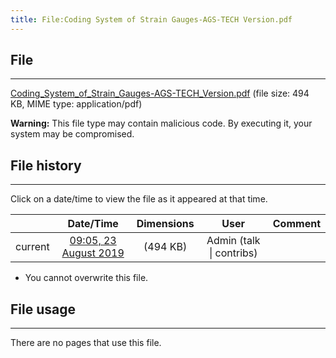 ```yaml
---
title: File:Coding System of Strain Gauges-AGS-TECH Version.pdf
---
```


## File
--------

[Coding_System_of_Strain_Gauges-AGS-TECH_Version.pdf](https://wiki.elecrow.com/images/4/48/Coding_System_of_Strain_Gauges-AGS-TECH_Version.pdf) (file size: 494 KB, MIME type: application/pdf)

**Warning:** This file type may contain malicious code. By executing it, your system may be compromised.

## File history
--------

Click on a date/time to view the file as it appeared at that time.

|         |                          Date/Time                           | Dimensions  |                             User                             | Comment |
| :-----: | :----------------------------------------------------------: | :---------: | :----------------------------------------------------------: | :-----: |
| current | [09:05, 23 August 2019](https://wiki.elecrow.com/images/4/48/Coding_System_of_Strain_Gauges-AGS-TECH_Version.pdf) | (494 KB) | Admin (talk \| contribs) |         |

- You cannot overwrite this file.

## File usage
--------

There are no pages that use this file.